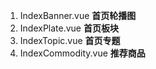 1. IndexBanner.vue       **首页轮播图**
2. IndexPlate.vue        **首页板块**
3. IndexTopic.vue        **首页专题**
4. IndexCommodity.vue    **推荐商品**